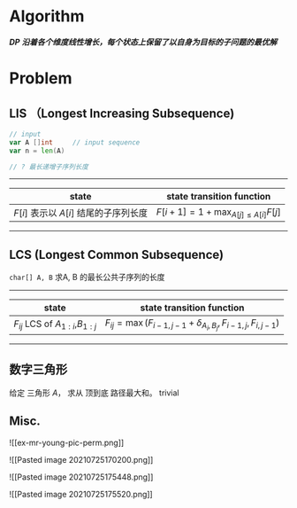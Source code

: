 
# Algorithm

***DP 沿着各个维度线性增长，每个状态上保留了以自身为目标的子问题的最优解***

# Problem

## LIS （Longest Increasing Subsequence)

```go
// input
var A []int     // input sequence
var n = len(A)

// ? 最长递增子序列长度

```

---
| state                                 | state transition function |
| ------------------------------------- | ------------------------- |
| $F[i]$ 表示以 $A[i]$ 结尾的子序列长度 |    $F[i+1]=1+\max_{A[j]\le A[i]} F[j]$                       |

---

## LCS (Longest Common Subsequence)
`char[] A, B`
求A, B 的最长公共子序列的长度

---

| state                                 | state transition function |
| ------------------------------------- | ------------------------- |
| $F_{ij}$ LCS of $A_{1:i}$,$B_{1:j}$  |    $F_{ij}=\max(F_{i-1,j-1}+\delta_{A_i,B_j}, F_{i-1,j}, F_{i,j-1})$                       |

---

## 数字三角形
给定 三角形 $A$， 求从 顶到底 路径最大和。 trivial

## Misc.

![[ex-mr-young-pic-perm.png]]

![[Pasted image 20210725170200.png]]

![[Pasted image 20210725175448.png]]

![[Pasted image 20210725175520.png]]